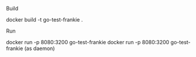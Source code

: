 Build  

docker build -t go-test-frankie .  

Run  

docker run -p 8080:3200 go-test-frankie 
docker run -p 8080:3200 go-test-frankie (as daemon)